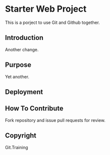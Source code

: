 # Starter Web Project
This is a porject to use Git and Github together.

## Introduction

Another change.

## Purpose

Yet another.

## Deployment

## How To Contribute
Fork repository and issue pull requests for review.

## Copyright
 
 Git.Training

